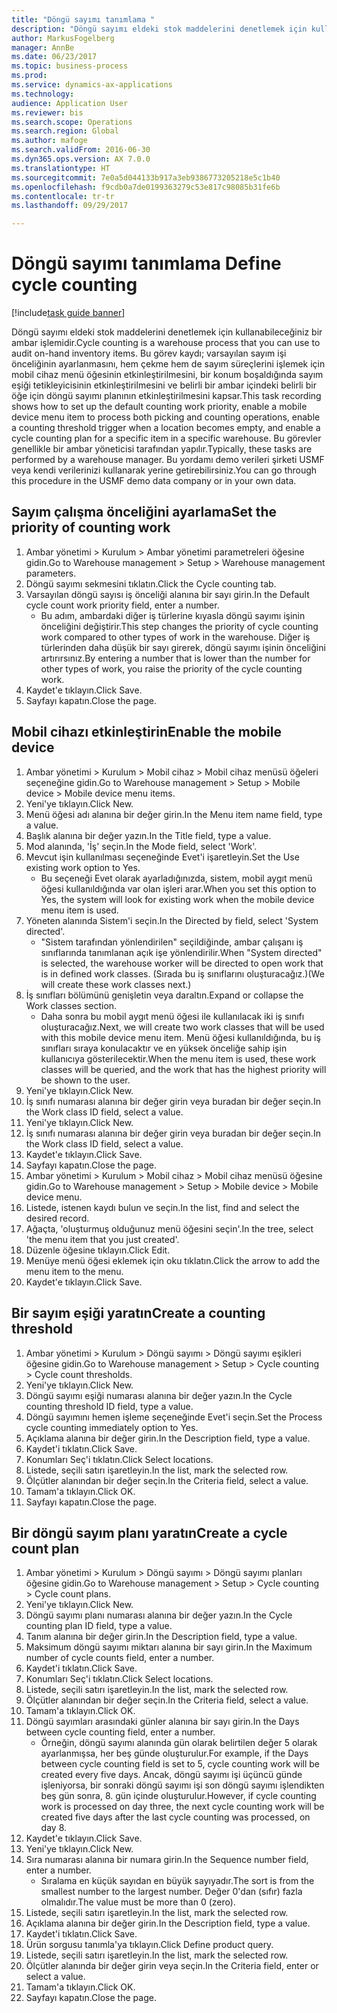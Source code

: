 ```yaml
--- 
title: "Döngü sayımı tanımlama "
description: "Döngü sayımı eldeki stok maddelerini denetlemek için kullanabileceğiniz bir ambar işlemidir."
author: MarkusFogelberg
manager: AnnBe
ms.date: 06/23/2017
ms.topic: business-process
ms.prod: 
ms.service: dynamics-ax-applications
ms.technology: 
audience: Application User
ms.reviewer: bis
ms.search.scope: Operations
ms.search.region: Global
ms.author: mafoge
ms.search.validFrom: 2016-06-30
ms.dyn365.ops.version: AX 7.0.0
ms.translationtype: HT
ms.sourcegitcommit: 7e0a5d044133b917a3eb9386773205218e5c1b40
ms.openlocfilehash: f9cdb0a7de0199363279c53e817c98085b31fe6b
ms.contentlocale: tr-tr
ms.lasthandoff: 09/29/2017

---
```

# <a name="define-cycle-counting"></a><span data-ttu-id="4824b-103">Döngü sayımı tanımlama </span><span class="sxs-lookup"><span data-stu-id="4824b-103">Define cycle counting</span></span> 

[!include[task guide banner](../../includes/task-guide-banner.md)]

<span data-ttu-id="4824b-104">Döngü sayımı eldeki stok maddelerini denetlemek için kullanabileceğiniz bir ambar işlemidir.</span><span class="sxs-lookup"><span data-stu-id="4824b-104">Cycle counting is a warehouse process that you can use to audit on-hand inventory items.</span></span> <span data-ttu-id="4824b-105">Bu görev kaydı; varsayılan sayım işi önceliğinin ayarlanmasını, hem çekme hem de sayım süreçlerini işlemek için mobil cihaz menü öğesinin etkinleştirilmesini, bir konum boşaldığında sayım eşiği tetikleyicisinin etkinleştirilmesini ve belirli bir ambar içindeki belirli bir öğe için döngü sayımı planının etkinleştirilmesini kapsar.</span><span class="sxs-lookup"><span data-stu-id="4824b-105">This task recording shows how to set up the default counting work priority, enable a mobile device menu item to process both picking and counting operations, enable a counting threshold trigger when a location becomes empty, and enable a cycle counting plan for a specific item in a specific warehouse.</span></span> <span data-ttu-id="4824b-106">Bu görevler genellikle bir ambar yöneticisi tarafından yapılır.</span><span class="sxs-lookup"><span data-stu-id="4824b-106">Typically, these tasks are performed by a warehouse manager.</span></span> <span data-ttu-id="4824b-107">Bu yordamı demo verileri şirketi USMF veya kendi verilerinizi kullanarak yerine getirebilirsiniz.</span><span class="sxs-lookup"><span data-stu-id="4824b-107">You can go through this procedure in the USMF demo data company or in your own data.</span></span>


## <a name="set-the-priority-of-counting-work"></a><span data-ttu-id="4824b-108">Sayım çalışma önceliğini ayarlama</span><span class="sxs-lookup"><span data-stu-id="4824b-108">Set the priority of counting work</span></span>
1. <span data-ttu-id="4824b-109">Ambar yönetimi > Kurulum > Ambar yönetimi parametreleri öğesine gidin.</span><span class="sxs-lookup"><span data-stu-id="4824b-109">Go to Warehouse management > Setup > Warehouse management parameters.</span></span>
2. <span data-ttu-id="4824b-110">Döngü sayımı sekmesini tıklatın.</span><span class="sxs-lookup"><span data-stu-id="4824b-110">Click the Cycle counting tab.</span></span>
3. <span data-ttu-id="4824b-111">Varsayılan döngü sayısı iş önceliği alanına bir sayı girin.</span><span class="sxs-lookup"><span data-stu-id="4824b-111">In the Default cycle count work priority field, enter a number.</span></span>
    * <span data-ttu-id="4824b-112">Bu adım, ambardaki diğer iş türlerine kıyasla döngü sayımı işinin önceliğini değiştirir.</span><span class="sxs-lookup"><span data-stu-id="4824b-112">This step changes the priority of cycle counting work compared to other types of work in the warehouse.</span></span> <span data-ttu-id="4824b-113">Diğer iş türlerinden daha düşük bir sayı girerek, döngü sayımı işinin önceliğini artırırsınız.</span><span class="sxs-lookup"><span data-stu-id="4824b-113">By entering a number that is lower than the number for other types of work, you raise the priority of the cycle counting work.</span></span>  
4. <span data-ttu-id="4824b-114">Kaydet'e tıklayın.</span><span class="sxs-lookup"><span data-stu-id="4824b-114">Click Save.</span></span>
5. <span data-ttu-id="4824b-115">Sayfayı kapatın.</span><span class="sxs-lookup"><span data-stu-id="4824b-115">Close the page.</span></span>

## <a name="enable-the-mobile-device"></a><span data-ttu-id="4824b-116">Mobil cihazı etkinleştirin</span><span class="sxs-lookup"><span data-stu-id="4824b-116">Enable the mobile device</span></span>
1. <span data-ttu-id="4824b-117">Ambar yönetimi > Kurulum > Mobil cihaz > Mobil cihaz menüsü öğeleri seçeneğine gidin.</span><span class="sxs-lookup"><span data-stu-id="4824b-117">Go to Warehouse management > Setup > Mobile device > Mobile device menu items.</span></span>
2. <span data-ttu-id="4824b-118">Yeni'ye tıklayın.</span><span class="sxs-lookup"><span data-stu-id="4824b-118">Click New.</span></span>
3. <span data-ttu-id="4824b-119">Menü öğesi adı alanına bir değer girin.</span><span class="sxs-lookup"><span data-stu-id="4824b-119">In the Menu item name field, type a value.</span></span>
4. <span data-ttu-id="4824b-120">Başlık alanına bir değer yazın.</span><span class="sxs-lookup"><span data-stu-id="4824b-120">In the Title field, type a value.</span></span>
5. <span data-ttu-id="4824b-121">Mod alanında, 'İş' seçin.</span><span class="sxs-lookup"><span data-stu-id="4824b-121">In the Mode field, select 'Work'.</span></span>
6. <span data-ttu-id="4824b-122">Mevcut işin kullanılması seçeneğinde Evet'i işaretleyin.</span><span class="sxs-lookup"><span data-stu-id="4824b-122">Set the Use existing work option to Yes.</span></span>
    * <span data-ttu-id="4824b-123">Bu seçeneği Evet olarak ayarladığınızda, sistem, mobil aygıt menü öğesi kullanıldığında var olan işleri arar.</span><span class="sxs-lookup"><span data-stu-id="4824b-123">When you set this option to Yes, the system will look for existing work when the mobile device menu item is used.</span></span>  
7. <span data-ttu-id="4824b-124">Yöneten alanında Sistem'i seçin.</span><span class="sxs-lookup"><span data-stu-id="4824b-124">In the Directed by field, select 'System directed'.</span></span>
    * <span data-ttu-id="4824b-125">"Sistem tarafından yönlendirilen" seçildiğinde, ambar çalışanı iş sınıflarında tanımlanan açık işe yönlendirilir.</span><span class="sxs-lookup"><span data-stu-id="4824b-125">When "System directed" is selected, the warehouse worker will be directed to open work that is in defined work classes.</span></span> <span data-ttu-id="4824b-126">(Sırada bu iş sınıflarını oluşturacağız.)</span><span class="sxs-lookup"><span data-stu-id="4824b-126">(We will create these work classes next.)</span></span>  
8. <span data-ttu-id="4824b-127">İş sınıfları bölümünü genişletin veya daraltın.</span><span class="sxs-lookup"><span data-stu-id="4824b-127">Expand or collapse the Work classes section.</span></span>
    * <span data-ttu-id="4824b-128">Daha sonra bu mobil aygıt menü öğesi ile kullanılacak iki iş sınıfı oluşturacağız.</span><span class="sxs-lookup"><span data-stu-id="4824b-128">Next, we will create two work classes that will be used with this mobile device menu item.</span></span> <span data-ttu-id="4824b-129">Menü öğesi kullanıldığında, bu iş sınıfları sıraya konulacaktır ve en yüksek önceliğe sahip işin kullanıcıya gösterilecektir.</span><span class="sxs-lookup"><span data-stu-id="4824b-129">When the menu item is used, these work classes will be queried, and the work that has the highest priority will be shown to the user.</span></span>  
9. <span data-ttu-id="4824b-130">Yeni'ye tıklayın.</span><span class="sxs-lookup"><span data-stu-id="4824b-130">Click New.</span></span>
10. <span data-ttu-id="4824b-131">İş sınıfı numarası alanına bir değer girin veya buradan bir değer seçin.</span><span class="sxs-lookup"><span data-stu-id="4824b-131">In the Work class ID field, select a value.</span></span>
11. <span data-ttu-id="4824b-132">Yeni'ye tıklayın.</span><span class="sxs-lookup"><span data-stu-id="4824b-132">Click New.</span></span>
12. <span data-ttu-id="4824b-133">İş sınıfı numarası alanına bir değer girin veya buradan bir değer seçin.</span><span class="sxs-lookup"><span data-stu-id="4824b-133">In the Work class ID field, select a value.</span></span>
13. <span data-ttu-id="4824b-134">Kaydet'e tıklayın.</span><span class="sxs-lookup"><span data-stu-id="4824b-134">Click Save.</span></span>
14. <span data-ttu-id="4824b-135">Sayfayı kapatın.</span><span class="sxs-lookup"><span data-stu-id="4824b-135">Close the page.</span></span>
15. <span data-ttu-id="4824b-136">Ambar yönetimi > Kurulum > Mobil cihaz > Mobil cihaz menüsü öğesine gidin.</span><span class="sxs-lookup"><span data-stu-id="4824b-136">Go to Warehouse management > Setup > Mobile device > Mobile device menu.</span></span>
16. <span data-ttu-id="4824b-137">Listede, istenen kaydı bulun ve seçin.</span><span class="sxs-lookup"><span data-stu-id="4824b-137">In the list, find and select the desired record.</span></span>
17. <span data-ttu-id="4824b-138">Ağaçta, 'oluşturmuş olduğunuz menü öğesini seçin'.</span><span class="sxs-lookup"><span data-stu-id="4824b-138">In the tree, select 'the menu item that you just created'.</span></span>
18. <span data-ttu-id="4824b-139">Düzenle öğesine tıklayın.</span><span class="sxs-lookup"><span data-stu-id="4824b-139">Click Edit.</span></span>
19. <span data-ttu-id="4824b-140">Menüye menü öğesi eklemek için oku tıklatın.</span><span class="sxs-lookup"><span data-stu-id="4824b-140">Click the arrow to add the menu item to the menu.</span></span>
20. <span data-ttu-id="4824b-141">Kaydet'e tıklayın.</span><span class="sxs-lookup"><span data-stu-id="4824b-141">Click Save.</span></span>

## <a name="create-a-counting-threshold"></a><span data-ttu-id="4824b-142">Bir sayım eşiği yaratın</span><span class="sxs-lookup"><span data-stu-id="4824b-142">Create a counting threshold</span></span>
1. <span data-ttu-id="4824b-143">Ambar yönetimi > Kurulum > Döngü sayımı > Döngü sayımı eşikleri öğesine gidin.</span><span class="sxs-lookup"><span data-stu-id="4824b-143">Go to Warehouse management > Setup > Cycle counting > Cycle count thresholds.</span></span>
2. <span data-ttu-id="4824b-144">Yeni'ye tıklayın.</span><span class="sxs-lookup"><span data-stu-id="4824b-144">Click New.</span></span>
3. <span data-ttu-id="4824b-145">Döngü sayımı eşiği numarası alanına bir değer yazın.</span><span class="sxs-lookup"><span data-stu-id="4824b-145">In the Cycle counting threshold ID field, type a value.</span></span>
4. <span data-ttu-id="4824b-146">Döngü sayımını hemen işleme seçeneğinde Evet'i seçin.</span><span class="sxs-lookup"><span data-stu-id="4824b-146">Set the Process cycle counting immediately option to Yes.</span></span>
5. <span data-ttu-id="4824b-147">Açıklama alanına bir değer girin.</span><span class="sxs-lookup"><span data-stu-id="4824b-147">In the Description field, type a value.</span></span>
6. <span data-ttu-id="4824b-148">Kaydet'i tıklatın.</span><span class="sxs-lookup"><span data-stu-id="4824b-148">Click Save.</span></span>
7. <span data-ttu-id="4824b-149">Konumları Seç'i tıklatın.</span><span class="sxs-lookup"><span data-stu-id="4824b-149">Click Select locations.</span></span>
8. <span data-ttu-id="4824b-150">Listede, seçili satırı işaretleyin.</span><span class="sxs-lookup"><span data-stu-id="4824b-150">In the list, mark the selected row.</span></span>
9. <span data-ttu-id="4824b-151">Ölçütler alanından bir değer seçin.</span><span class="sxs-lookup"><span data-stu-id="4824b-151">In the Criteria field, select a value.</span></span>
10. <span data-ttu-id="4824b-152">Tamam'a tıklayın.</span><span class="sxs-lookup"><span data-stu-id="4824b-152">Click OK.</span></span>
11. <span data-ttu-id="4824b-153">Sayfayı kapatın.</span><span class="sxs-lookup"><span data-stu-id="4824b-153">Close the page.</span></span>

## <a name="create-a-cycle-count-plan"></a><span data-ttu-id="4824b-154">Bir döngü sayım planı yaratın</span><span class="sxs-lookup"><span data-stu-id="4824b-154">Create a cycle count plan</span></span>
1. <span data-ttu-id="4824b-155">Ambar yönetimi > Kurulum > Döngü sayımı > Döngü sayımı planları öğesine gidin.</span><span class="sxs-lookup"><span data-stu-id="4824b-155">Go to Warehouse management > Setup > Cycle counting > Cycle count plans.</span></span>
2. <span data-ttu-id="4824b-156">Yeni'ye tıklayın.</span><span class="sxs-lookup"><span data-stu-id="4824b-156">Click New.</span></span>
3. <span data-ttu-id="4824b-157">Döngü sayımı planı numarası alanına bir değer yazın.</span><span class="sxs-lookup"><span data-stu-id="4824b-157">In the Cycle counting plan ID field, type a value.</span></span>
4. <span data-ttu-id="4824b-158">Tanım alanına bir değer girin.</span><span class="sxs-lookup"><span data-stu-id="4824b-158">In the Description field, type a value.</span></span>
5. <span data-ttu-id="4824b-159">Maksimum döngü sayımı miktarı alanına bir sayı girin.</span><span class="sxs-lookup"><span data-stu-id="4824b-159">In the Maximum number of cycle counts field, enter a number.</span></span>
6. <span data-ttu-id="4824b-160">Kaydet'i tıklatın.</span><span class="sxs-lookup"><span data-stu-id="4824b-160">Click Save.</span></span>
7. <span data-ttu-id="4824b-161">Konumları Seç'i tıklatın.</span><span class="sxs-lookup"><span data-stu-id="4824b-161">Click Select locations.</span></span>
8. <span data-ttu-id="4824b-162">Listede, seçili satırı işaretleyin.</span><span class="sxs-lookup"><span data-stu-id="4824b-162">In the list, mark the selected row.</span></span>
9. <span data-ttu-id="4824b-163">Ölçütler alanından bir değer seçin.</span><span class="sxs-lookup"><span data-stu-id="4824b-163">In the Criteria field, select a value.</span></span>
10. <span data-ttu-id="4824b-164">Tamam'a tıklayın.</span><span class="sxs-lookup"><span data-stu-id="4824b-164">Click OK.</span></span>
11. <span data-ttu-id="4824b-165">Döngü sayımları arasındaki günler alanına bir sayı girin.</span><span class="sxs-lookup"><span data-stu-id="4824b-165">In the Days between cycle counting field, enter a number.</span></span>
    * <span data-ttu-id="4824b-166">Örneğin, döngü sayımı alanında gün olarak belirtilen değer 5 olarak ayarlanmışsa, her beş günde oluşturulur.</span><span class="sxs-lookup"><span data-stu-id="4824b-166">For example, if the Days between cycle counting field is set to 5, cycle counting work will be created every five days.</span></span> <span data-ttu-id="4824b-167">Ancak, döngü sayımı işi üçüncü günde işleniyorsa, bir sonraki döngü sayımı işi son döngü sayımı işlendikten beş gün sonra, 8. gün içinde oluşturulur.</span><span class="sxs-lookup"><span data-stu-id="4824b-167">However, if cycle counting work is processed on day three, the next cycle counting work will be created five days after the last cycle counting was processed, on day 8.</span></span>  
12. <span data-ttu-id="4824b-168">Kaydet'e tıklayın.</span><span class="sxs-lookup"><span data-stu-id="4824b-168">Click Save.</span></span>
13. <span data-ttu-id="4824b-169">Yeni'ye tıklayın.</span><span class="sxs-lookup"><span data-stu-id="4824b-169">Click New.</span></span>
14. <span data-ttu-id="4824b-170">Sıra numarası alanına bir numara girin.</span><span class="sxs-lookup"><span data-stu-id="4824b-170">In the Sequence number field, enter a number.</span></span>
    * <span data-ttu-id="4824b-171">Sıralama en küçük sayıdan en büyük sayıyadır.</span><span class="sxs-lookup"><span data-stu-id="4824b-171">The sort is from the smallest number to the largest number.</span></span> <span data-ttu-id="4824b-172">Değer 0'dan (sıfır) fazla olmalıdır.</span><span class="sxs-lookup"><span data-stu-id="4824b-172">The value must be more than 0 (zero).</span></span>  
15. <span data-ttu-id="4824b-173">Listede, seçili satırı işaretleyin.</span><span class="sxs-lookup"><span data-stu-id="4824b-173">In the list, mark the selected row.</span></span>
16. <span data-ttu-id="4824b-174">Açıklama alanına bir değer girin.</span><span class="sxs-lookup"><span data-stu-id="4824b-174">In the Description field, type a value.</span></span>
17. <span data-ttu-id="4824b-175">Kaydet'i tıklatın.</span><span class="sxs-lookup"><span data-stu-id="4824b-175">Click Save.</span></span>
18. <span data-ttu-id="4824b-176">Ürün sorgusu tanımla'ya tıklayın.</span><span class="sxs-lookup"><span data-stu-id="4824b-176">Click Define product query.</span></span>
19. <span data-ttu-id="4824b-177">Listede, seçili satırı işaretleyin.</span><span class="sxs-lookup"><span data-stu-id="4824b-177">In the list, mark the selected row.</span></span>
20. <span data-ttu-id="4824b-178">Ölçütler alanında bir değer girin veya seçin.</span><span class="sxs-lookup"><span data-stu-id="4824b-178">In the Criteria field, enter or select a value.</span></span>
21. <span data-ttu-id="4824b-179">Tamam'a tıklayın.</span><span class="sxs-lookup"><span data-stu-id="4824b-179">Click OK.</span></span>
22. <span data-ttu-id="4824b-180">Sayfayı kapatın.</span><span class="sxs-lookup"><span data-stu-id="4824b-180">Close the page.</span></span>


